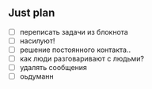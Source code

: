 ## Just plan
- [ ] переписать задачи из блокнота
- [ ] насилуют!
- [ ] решение постоянного контакта..
- [ ] как люди разговаривают с людьми?
- [ ] удалять сообщения 
- [ ] оьдуманн
